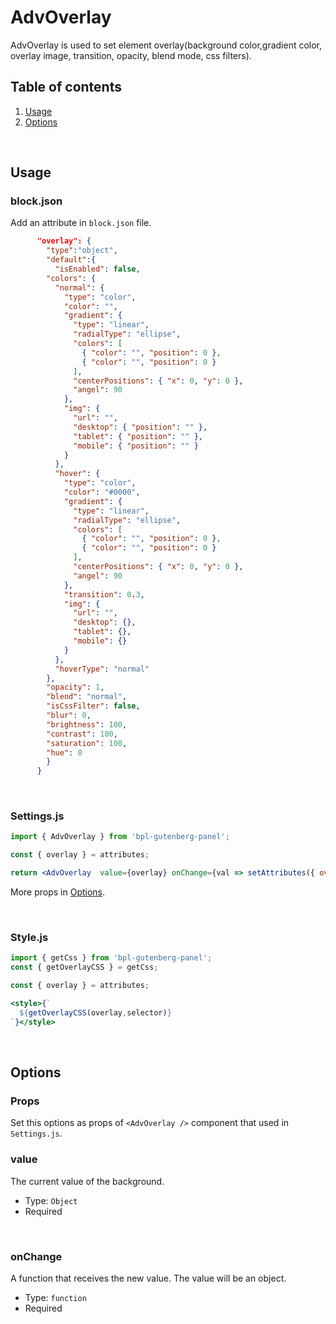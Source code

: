 # AdvOverlay

AdvOverlay is used to set element overlay(background color,gradient color, overlay image, transition, opacity, blend mode, css filters).


## Table of contents

1. [Usage](#usage)
2. [Options](#options)

<br />

## Usage

### block.json
Add an attribute in `block.json` file.

```json
      "overlay": {
        "type":"object",
        "default":{
          "isEnabled": false,
        "colors": {
          "normal": {
            "type": "color",
            "color": "",
            "gradient": {
              "type": "linear",
              "radialType": "ellipse",
              "colors": [
                { "color": "", "position": 0 },
                { "color": "", "position": 0 }
              ],
              "centerPositions": { "x": 0, "y": 0 },
              "angel": 90
            },
            "img": {
              "url": "",
              "desktop": { "position": "" },
              "tablet": { "position": "" },
              "mobile": { "position": "" }
            }
          },
          "hover": {
            "type": "color",
            "color": "#0000",
            "gradient": {
              "type": "linear",
              "radialType": "ellipse",
              "colors": [
                { "color": "", "position": 0 },
                { "color": "", "position": 0 }
              ],
              "centerPositions": { "x": 0, "y": 0 },
              "angel": 90
            },
            "transition": 0.3,
            "img": {
              "url": "",
              "desktop": {},
              "tablet": {},
              "mobile": {}
            }
          },
          "hoverType": "normal"
        },
        "opacity": 1,
        "blend": "normal",
        "isCssFilter": false,
        "blur": 0,
        "brightness": 100,
        "contrast": 100,
        "saturation": 100,
        "hue": 0
        }
      }
```

<br />

### Settings.js

```jsx
import { AdvOverlay } from 'bpl-gutenberg-panel';

const { overlay } = attributes;

return <AdvOverlay  value={overlay} onChange={val => setAttributes({ overlay: val })} />
```

More props in [Options](#options).

<br />

### Style.js
```jsx
import { getCss } from 'bpl-gutenberg-panel';
const { getOverlayCSS } = getCss;

const { overlay } = attributes;

<style>{`
  ${getOverlayCSS(overlay,selector)}
`}</style>
```

<br />

## Options
### Props
Set this options as props of `<AdvOverlay />` component that used in `Settings.js`.
<br />

### value

The current value of the background.

- Type: `Object`
- Required

<br />

### onChange

A function that receives the new value. The value will be an object.

- Type: `function`
- Required
